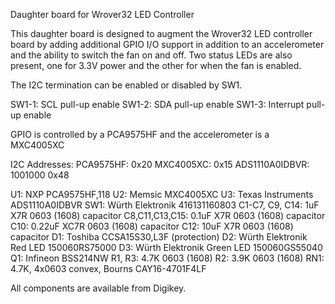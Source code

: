 Daughter board for Wrover32 LED Controller

This daughter board is designed to augment the Wrover32 LED controller
board by adding additional GPIO I/O support in addition to an
accelerometer and the ability to switch the fan on and off.  Two status
LEDs are also present, one for 3.3V power and the other for when the
fan is enabled.

The I2C termination can be enabled or disabled by SW1.

SW1-1: SCL pull-up enable
SW1-2: SDA pull-up enable
SW1-3: Interrupt pull-up enable

GPIO is controlled by a PCA9575HF and the accelerometer is a MXC4005XC

I2C Addresses:
PCA9575HF: 0x20
MXC4005XC: 0x15
ADS1110A0IDBVR: 1001000 0x48

U1: NXP PCA9575HF,118
U2: Memsic MXC4005XC
U3: Texas Instruments ADS1110A0IDBVR
SW1: Würth Elektronik 416131160803
C1-C7, C9, C14: 1uF X7R 0603 (1608) capacitor
C8,C11,C13,C15: 0.1uF X7R 0603 (1608) capacitor
C10: 0.22uF XC7R 0603 (1608) capacitor
C12: 10uF X7R 0603 (1608) capacitor
D1: Toshiba CCSA15S30,L3F (protection)
D2: Würth Elektronik Red LED 150060RS75000
D3: Würth Elektronik Green LED 150060GS55040
Q1: Infineon BSS214NW
R1, R3: 4.7K 0603 (1608)
R2: 3.9K 0603 (1608)
RN1: 4.7K, 4x0603 convex, Bourns CAY16-4701F4LF

All components are available from Digikey.
